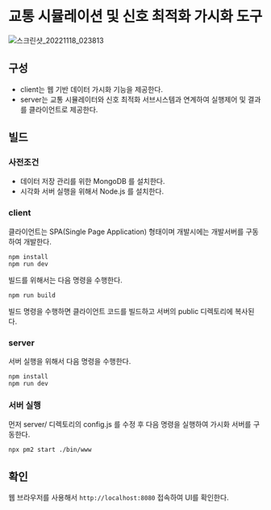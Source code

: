 # 교통 시뮬레이션 및 신호 최적화 가시화 도구
![스크린샷_20221118_023813](https://user-images.githubusercontent.com/2037433/203231188-d9abdfda-f559-4b19-8f8d-bc846876fbe8.png)

## 구성

- client는 웹 기반 데이터 가시화 기능을 제공한다.
- server는 교통 시뮬레이터와 신호 최적화 서브시스템과 연계하여 실행제어 및 결과를 클라이언트로 제공한다.

## 빌드

### 사전조건

- 데이터 저장 관리를 위한 MongoDB 를 설치한다.
- 시각화 서버 실행을 위해서 Node.js 를 설치한다.

### client

클라이언트는 SPA(Single Page Application) 형태이며 개발시에는 개발서버를 구동하여 개발한다.

```
npm install
npm run dev
```

빌드를 위해서는 다음 명령을 수행한다.

```
npm run build
```

빌드 명령을 수행하면 클라이언트 코드를 빌드하고 서버의 public 디렉토리에 복사된다.

### server

서버 실행을 위해서 다음 명령을 수행한다.

```
npm install
npm run dev
```

### 서버 실행

먼저 server/ 디렉토리의 config.js 를 수정 후 다음 명령을 실행하여 가시화 서버를 구동한다.

```
npx pm2 start ./bin/www
```

## 확인

웹 브라우저를 사용해서 `http://localhost:8080` 접속하여 UI를 확인한다.

